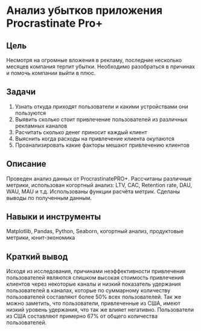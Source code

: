 # Анализ убытков приложения Procrastinate Pro+

## Цель
Несмотря на огромные вложения в рекламу, последние несколько месяцев компания терпит убытки. Необходимо разобраться в причинах и помочь компании выйти в плюс.

## Задачи
1. Узнать откуда приходят пользователи и какими устройствами они пользуются
2. Выявить сколько стоит привлечение пользователей из различных рекламных каналов
3. Расчитать сколько денег приносит каждый клиент
4. Выяснить когда расходы на привлечение клиента окупаются
5. Проанализировать какие факторы мешают привлечению клиентов 

## Описание
Проведен анализ данных от ProcrastinatePRO+. Рассчитаны различные метрики, использован когортный анализ: LTV, CAC, Retention rate, DAU, WAU, MAU и т.д. Использованы функции расчёта метрик. Сделаны выводы по полученным данным.

## Навыки и инструменты
Matplotlib, Pandas, Python, Seaborn, когортный анализ, продуктовые метрики, юнит-экономика

## Краткий вывод
Исходя из исследования, причинами неэффективности привлечения пользователей являются слишком высокая стоимость привлечения клиентов через некоторые каналы и низкий показатель удержания пользователей в каналах, которые по суммарному количеству пользователей составляют более 50% всех пользователей. Так же можно заметить, что пользователи, привлеченные из США, имеют низкий уровень удержания, что так же влияет негативно. Пользователи из США составляют примерно 67% от общего количества пользователей.
